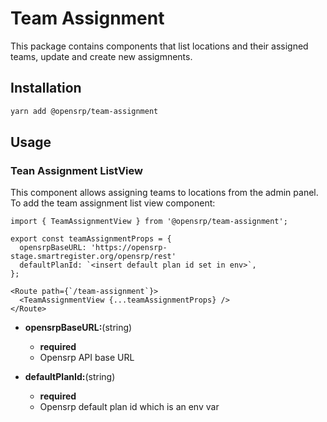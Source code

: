 # Team Assignment

This package contains components that list locations and their assigned teams, update and create new assigmnents.

## Installation

```sh
yarn add @opensrp/team-assignment
```

## Usage

### Tean Assignment ListView

This component allows assigning teams to locations from the admin panel.
To add the team assignment list view component:

```tsx
import { TeamAssignmentView } from '@opensrp/team-assignment';

export const teamAssignmentProps = {
  opensrpBaseURL: 'https://opensrp-stage.smartregister.org/opensrp/rest'
  defaultPlanId: `<insert default plan id set in env>`,
};

<Route path={`/team-assignment`}>
  <TeamAssignmentView {...teamAssignmentProps} />
</Route>
```

- **opensrpBaseURL:**(string)

  - **required**
  - Opensrp API base URL

- **defaultPlanId:**(string)

  - **required**
  - Opensrp default plan id which is an env var
